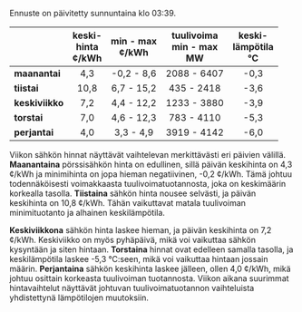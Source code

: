 Ennuste on päivitetty sunnuntaina klo 03:39.

|             | keski-<br>hinta<br>¢/kWh | min - max<br>¢/kWh | tuulivoima<br>min - max<br>MW | keski-<br>lämpötila<br>°C |
|:------------|:----------------:|:----------------:|:----------------:|:----------------:|
| **maanantai** |        4,3       |      -0,2 - 8,6      |    2088 - 6407     |      -0,3     |
| **tiistai**   |       10,8       |       6,7 - 15,2     |     435 - 2418     |      -3,6     |
| **keskiviikko** |        7,2       |      4,4 - 12,2     |    1233 - 3880     |      -3,9     |
| **torstai**   |        7,0       |      4,6 - 12,3     |    783 - 4110      |      -5,3     |
| **perjantai** |        4,0       |      3,3 - 4,9      |    3919 - 4142     |      -6,0     |

Viikon sähkön hinnat näyttävät vaihtelevan merkittävästi eri päivien välillä. **Maanantaina** pörssisähkön hinta on edullinen, sillä päivän keskihinta on 4,3 ¢/kWh ja minimihinta on jopa hieman negatiivinen, -0,2 ¢/kWh. Tämä johtuu todennäköisesti voimakkaasta tuulivoimatuotannosta, joka on keskimäärin korkealla tasolla. **Tiistaina** sähkön hinta nousee selvästi, ja päivän keskihinta on 10,8 ¢/kWh. Tähän vaikuttavat matala tuulivoiman minimituotanto ja alhainen keskilämpötila. 

**Keskiviikkona** sähkön hinta laskee hieman, ja päivän keskihinta on 7,2 ¢/kWh. Keskiviikko on myös pyhäpäivä, mikä voi vaikuttaa sähkön kysyntään ja siten hintaan. **Torstaina** hinnat ovat edelleen samalla tasolla, ja keskilämpötila laskee -5,3 °C:seen, mikä voi vaikuttaa hintaan jossain määrin. **Perjantaina** sähkön keskihinta laskee jälleen, ollen 4,0 ¢/kWh, mikä johtuu osittain korkeasta tuulivoiman tuotannosta. Viikon aikana suurimmat hintavaihtelut näyttävät johtuvan tuulivoimatuotannon vaihteluista yhdistettynä lämpötilojen muutoksiin.